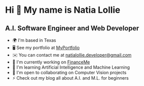 Hi 👋 My name is Natia Lollie
=============================

A.I. Software Engineer and Web Developer
----------------------------------------

* 🌍  I'm based in Texas
* 🖥️  See my portfolio at [MyPortfolio](http://natialollie.success-way.co/)
* ✉️  You can contact me at [natialollie.developer@gmail.com](mailto:natialollie.developer@gmail.com)
* 🚀  I'm currently working on [FinanceMe](http://test.success-way.co/)
* 🧠  I'm learning Artificial Intelligence and Machine Learning
* 🤝  I'm open to collaborating on Computer Vision projects
* ⚡  Check out my blog all about A.I. and M.L. for beginners

